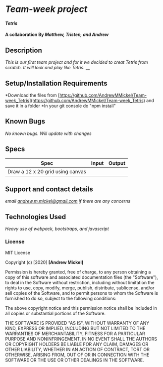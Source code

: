 # _Team-week project_

#### _Tetris_

#### A collaboration By _Matthew, Tristen, and Andrew_

## Description

_This is our first team project and for it we decided to creat Tetris from scratch. It will look and play like Tetris._
__

## Setup/Installation Requirements

*Download the files from [https://github.com/AndrewMMickel/Team-week_Tetris](https://github.com/AndrewMMickel/Team-week_Tetris) and save it in a folder
*In your git console do "npm install"

## Known Bugs

_No known bugs. Will update with changes_

## Specs
|Spec|Input|Output|
|----|------|------|
|Draw a 12 x 20 grid using canvas|||


## Support and contact details

_email andrew.m.mickel@gmail.com if there are any concerns_

## Technologies Used

_Heavy use of webpack, bootstraps, and javascript_

### License

MIT License

Copyright (c) [2020] **[Andrew Mickel]**

Permission is hereby granted, free of charge, to any person obtaining a copy
of this software and associated documentation files (the "Software"), to deal
in the Software without restriction, including without limitation the rights
to use, copy, modify, merge, publish, distribute, sublicense, and/or sell
copies of the Software, and to permit persons to whom the Software is
furnished to do so, subject to the following conditions:

The above copyright notice and this permission notice shall be included in all
copies or substantial portions of the Software.

THE SOFTWARE IS PROVIDED "AS IS", WITHOUT WARRANTY OF ANY KIND, EXPRESS OR
IMPLIED, INCLUDING BUT NOT LIMITED TO THE WARRANTIES OF MERCHANTABILITY,
FITNESS FOR A PARTICULAR PURPOSE AND NONINFRINGEMENT. IN NO EVENT SHALL THE
AUTHORS OR COPYRIGHT HOLDERS BE LIABLE FOR ANY CLAIM, DAMAGES OR OTHER
LIABILITY, WHETHER IN AN ACTION OF CONTRACT, TORT OR OTHERWISE, ARISING FROM,
OUT OF OR IN CONNECTION WITH THE SOFTWARE OR THE USE OR OTHER DEALINGS IN THE
SOFTWARE.